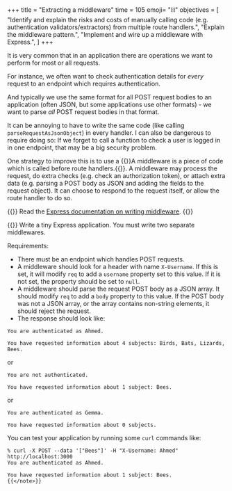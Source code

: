 +++
title = "Extracting a middleware"
time = 105
emoji= "⛓️"
objectives = [
    "Identify and explain the risks and costs of manually calling code (e.g. authentication validators/extractors) from multiple route handlers.",
    "Explain the middleware pattern.",
    "Implement and wire up a middleware with Express.",
]
+++

It is very common that in an application there are operations we want to perform for most or all requests.

For instance, we often want to check authentication details for _every_ request to an endpoint which requires authentication.

And typically we use the same format for all POST request bodies to an application (often JSON, but some applications use other formats) - we want to parse _all_ POST request bodies in that format.

It can be annoying to have to write the same code (like calling `parseRequestAsJsonObject`) in every handler. I can also be dangerous to require doing so: If we forget to call a function to check a user is logged in in one endpoint, that may be a big security problem.

One strategy to improve this is to use a {{<tooltip title="Middleware" text="middleware">}}A middleware is a piece of code which is called before route handlers.{{</tooltip>}}. A middleware may process the request, do extra checks (e.g. check an authorization token), or attach extra data (e.g. parsing a POST body as JSON and adding the fields to the request object). It can choose to respond to the request itself, or allow the route handler to do so.

{{<note type="Reading">}}
Read the [Express documentation on writing middleware](https://expressjs.com/en/guide/writing-middleware.html).
{{</note>}}

{{<note type="Exercise">}}
Write a tiny Express application. You must write two separate middlewares.

Requirements:
* There must be an endpoint which handles POST requests.
* A middleware should look for a header with name `X-Username`. If this is set, it will modify `req` to add a `username` property set to this value. If it is not set, the property should be set to `null`.
* A middleware should parse the request POST body as a JSON array. It should modify `req` to add a `body` property to this value. If the POST body was not a JSON array, or the array contains non-string elements, it should reject the request.
* The response should look like:

```
You are authenticated as Ahmed.

You have requested information about 4 subjects: Birds, Bats, Lizards, Bees.
```

or

```
You are not authenticated.

You have requested information about 1 subject: Bees.
```

or

```
You are authenticated as Gemma.

You have requested information about 0 subjects.
```

You can test your application by running some `curl` commands like:

```console
% curl -X POST --data '["Bees"]' -H "X-Username: Ahmed" http://localhost:3000
You are authenticated as Ahmed.

You have requested information about 1 subject: Bees.
{{</note>}}
